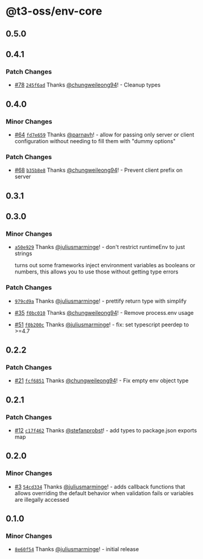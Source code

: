 # @t3-oss/env-core

## 0.5.0

## 0.4.1

### Patch Changes

- [#78](https://github.com/t3-oss/t3-env/pull/78) [`245f6ad`](https://github.com/t3-oss/t3-env/commit/245f6ad1d763f9d5c260f093bd4dfb686333cc4f) Thanks [@chungweileong94](https://github.com/chungweileong94)! - Cleanup types

## 0.4.0

### Minor Changes

- [#64](https://github.com/t3-oss/t3-env/pull/64) [`fd7e659`](https://github.com/t3-oss/t3-env/commit/fd7e659fd31e5bbb07cbfc5bf1077d7177ee8ef3) Thanks [@parnavh](https://github.com/parnavh)! - allow for passing only server or client configuration without needing to fill them with "dummy options"

### Patch Changes

- [#68](https://github.com/t3-oss/t3-env/pull/68) [`b35b8e8`](https://github.com/t3-oss/t3-env/commit/b35b8e87e237ed32d4af3cef3d0d0783fe24f61a) Thanks [@chungweileong94](https://github.com/chungweileong94)! - Prevent client prefix on server

## 0.3.1

## 0.3.0

### Minor Changes

- [`a50e929`](https://github.com/t3-oss/t3-env/commit/a50e92977129ac1b7c1c46e3d0cae43d87842069) Thanks [@juliusmarminge](https://github.com/juliusmarminge)! - don't restrict runtimeEnv to just strings

  turns out some frameworks inject environment variables as booleans or numbers, this allows you to use those without getting type errors

### Patch Changes

- [`979cd9a`](https://github.com/t3-oss/t3-env/commit/979cd9ac167677a237bf2a0a440eea94e3e6667a) Thanks [@juliusmarminge](https://github.com/juliusmarminge)! - prettify return type with simplify

- [#35](https://github.com/t3-oss/t3-env/pull/35) [`f0bc010`](https://github.com/t3-oss/t3-env/commit/f0bc0109251c355f00d8f432a53134a9ac3c34c5) Thanks [@chungweileong94](https://github.com/chungweileong94)! - Remove process.env usage

- [#51](https://github.com/t3-oss/t3-env/pull/51) [`f0b200c`](https://github.com/t3-oss/t3-env/commit/f0b200c428b732f1421a56bc2b82c51c2fca1767) Thanks [@juliusmarminge](https://github.com/juliusmarminge)! - fix: set typescript peerdep to >=4.7

## 0.2.2

### Patch Changes

- [#21](https://github.com/t3-oss/t3-env/pull/21) [`fcf6851`](https://github.com/t3-oss/t3-env/commit/fcf685136b906ceeee05d423ff7549a6f578b277) Thanks [@chungweileong94](https://github.com/chungweileong94)! - Fix empty env object type

## 0.2.1

### Patch Changes

- [#12](https://github.com/t3-oss/t3-env/pull/12) [`c17f462`](https://github.com/t3-oss/t3-env/commit/c17f46205ba676b1a9b139fc4dc3395e4c074862) Thanks [@stefanprobst](https://github.com/stefanprobst)! - add types to package.json exports map

## 0.2.0

### Minor Changes

- [#3](https://github.com/t3-oss/t3-env/pull/3) [`54cd334`](https://github.com/t3-oss/t3-env/commit/54cd3342f0ef9ff4ac2fe8f26eb55e181afbe2cb) Thanks [@juliusmarminge](https://github.com/juliusmarminge)! - adds callback functions that allows overriding the default behavior when validation fails or variables are illegally accessed

## 0.1.0

### Minor Changes

- [`8e60f54`](https://github.com/t3-oss/t3-env/commit/8e60f54770315c875bb7e68106f401c1ee06ef40) Thanks [@juliusmarminge](https://github.com/juliusmarminge)! - initial release
